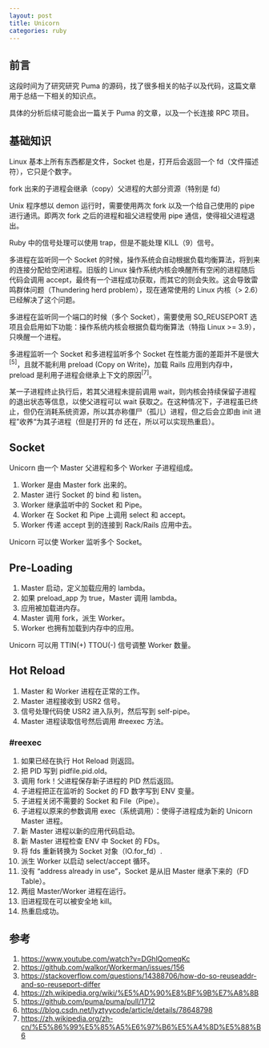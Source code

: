 ```yaml
---
layout: post
title: Unicorn
categories: ruby
---
```


## 前言

这段时间为了研究研究 Puma 的源码，找了很多相关的帖子以及代码，这篇文章用于总结一下相关的知识点。

具体的分析后续可能会出一篇关于 Puma 的文章，以及一个长连接 RPC 项目。

## 基础知识

Linux 基本上所有东西都是文件，Socket 也是，打开后会返回一个 fd（文件描述符），它只是个数字。

fork 出来的子进程会继承（copy）父进程的大部分资源（特别是 fd）

Unix 程序想以 demon 运行时，需要使用两次 fork 以及一个给自己使用的 pipe 进行通讯。即两次 fork 之后的进程和祖父进程使用 pipe 通信，使得祖父进程退出。

Ruby 中的信号处理可以使用 trap，但是不能处理 KILL（9）信号。

多进程在监听同一个 Socket 的时候，操作系统会自动根据负载均衡算法，将到来的连接分配给空闲进程。旧版的 Linux 操作系统内核会唤醒所有空闲的进程随后代码会调用 accept，最终有一个进程成功获取，而其它的则会失败。这会导致雷鸣群体问题（Thundering herd problem），现在通常使用的 Linux 内核（> 2.6）已经解决了这个问题。

多进程在监听同一个端口的时候（多个 Socket），需要使用 SO_REUSEPORT 选项且会启用如下功能：操作系统内核会根据负载均衡算法（特指 Linux >= 3.9），只唤醒一个进程。

多进程监听一个 Socket 和多进程监听多个 Socket 在性能方面的差距并不是很大<sup>[5]</sup>，且就不能利用 preload (Copy on Write)，加载 Rails 应用到内存中，preload 是利用子进程会继承上下文的原因<sup>[7]</sup>。

某一子进程终止执行后，若其父进程未提前调用 wait，则内核会持续保留子进程的退出状态等信息，以使父进程可以 wait 获取之。在这种情况下，子进程虽已终止，但仍在消耗系统资源，所以其亦称僵尸（孤儿）进程，但之后会立即由 init 进程”收养“为其子进程（但是打开的 fd 还在，所以可以实现热重启）。

## Socket

Unicorn 由一个 Master 父进程和多个 Worker 子进程组成。

1. Worker 是由 Master fork 出来的。
2. Master 进行 Socket 的 bind 和 listen。
3. Worker 继承监听中的 Socket 和 Pipe。
4. Worker 在 Socket 和 Pipe 上调用 select 和 accept。
5. Worker 传递 accept 到的连接到 Rack/Rails 应用中去。

Unicorn 可以使 Worker 监听多个 Socket。

## Pre-Loading

1. Master 启动，定义加载应用的 lambda。
2. 如果 preload_app 为 true，Master 调用 lambda。
3. 应用被加载进内存。
4. Master 调用 fork，派生 Worker。
5. Worker 也拥有加载到内存中的应用。

Unicorn 可以用 TTIN(+) TTOU(-) 信号调整 Worker 数量。

## Hot Reload

1. Master 和 Worker 进程在正常的工作。
2. Master 进程接收到 USR2 信号。
3. 信号处理代码使 USR2 进入队列，然后写到 self-pipe。
4. Master 进程读取信号然后调用 #reexec 方法。

### #reexec

1. 如果已经在执行 Hot Reload 则返回。
2. 把 PID 写到 pidfile.pid.old。
3. 调用 fork！父进程保存新子进程的 PID 然后返回。
4. 子进程把正在监听的 Socket 的 FD 数字写到 ENV 变量。
5. 子进程关闭不需要的 Socket 和 File（Pipe）。
6. 子进程以原来的参数调用 exec（系统调用）：使得子进程成为新的 Unicorn Master 进程。
7. 新 Master 进程以新的应用代码启动。
8. 新 Master 进程检查 ENV 中 Socket 的 FDs。
9. 将 fds 重新转换为 Socket 对象（IO.for_fd）.
10. 派生 Worker 以启动 select/accept 循环。
11. 没有 “address already in use”，Socket 是从旧 Master 继承下来的（FD Table）。
12. 两组 Master/Worker 进程在运行。
13. 旧进程现在可以被安全地 kill。
14. 热重启成功。

## 参考

1. https://www.youtube.com/watch?v=DGhlQomeqKc
2. https://github.com/walkor/Workerman/issues/156
3. https://stackoverflow.com/questions/14388706/how-do-so-reuseaddr-and-so-reuseport-differ
4. https://zh.wikipedia.org/wiki/%E5%AD%90%E8%BF%9B%E7%A8%8B
5. https://github.com/puma/puma/pull/1712
6. https://blog.csdn.net/lyztyycode/article/details/78648798
7. https://zh.wikipedia.org/zh-cn/%E5%86%99%E5%85%A5%E6%97%B6%E5%A4%8D%E5%88%B6
